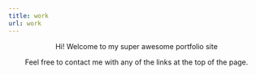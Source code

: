 ```yaml
---
title: work
url: work
---
```


<div align="center">
	<p>
		Hi! Welcome to my super awesome portfolio site
	</p>
	<p>
		Feel free to contact me with any of the links at the top of the page.
	</p>
</div>

